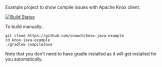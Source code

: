 Example project to show compile issues with Apache Knox client.

[![Build Status](https://travis-ci.org/snowch/knox-java-example.png)](https://travis-ci.org/snowch/knox-java-example)

To build manually:

```
git clone https://github.com/snowch/knox-java-example
cd knox-java-example
./gradlew compileJava
```

Note that you don't need to have gradle installed as it will get installed for you automatically.
